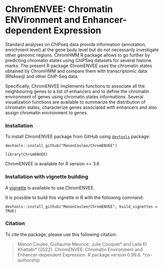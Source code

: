 # ChromENVEE: Chromatin ENVironment and Enhancer-dependent Expression

Standard analyses on ChIPseq data provide information (annotation, enrichment level) at the gene body level but do not necessarily investigate other genomic regions. ChromHMM R package allows to go further by predicting chromatin states using ChIPSeq datasets for several histone marks. The present R package ChromENVEE uses the chromatin states obtained by ChromHMM and compare them with transcriptomic data (RNAseq) and other ChIP-Seq data.

Specifically, ChromENVEE implements functions to associate all the neighbouring genes to a list of enhancers and to define the chromatin environment of genes using chromatin states informations. Several visualization functions are available to summarize the distribution of chromatin states, characterize genes associated with enhancers and also assign chromatin environment to genes.

### Installation

To install ChromENVEE package from GitHub using [`devtools`](https://cran.r-project.org/web/packages/devtools/index.html) package:

```
devtools::install_github("ManonCoulee/ChromENVEE")
```
```
library(ChromENVEE)
```

ChromENVEE is available for R  version >= 3.6

### Installation with vignette building

A [vignette](https://github.com/ManonCoulee/ChromENVEE/blob/master/doc/ChromENVEE.pdf) is available to use ChromENVEE.


It is possible to build this vignette in R with the following command:

```
devtools::install_github("ManonCoulee/ChromENVEE", build_vignettes = TRUE)
```

### Citation

To cite the package, please use this following citation:

> Manon Coulee, Guillaume Meurice, Julie Cocquet* and Laila El Khattabi* (2022). ChromENVEE:
Chromatin Environment and Enhancer-dependent Expression. R package version 0.99.8. *co-authorship

